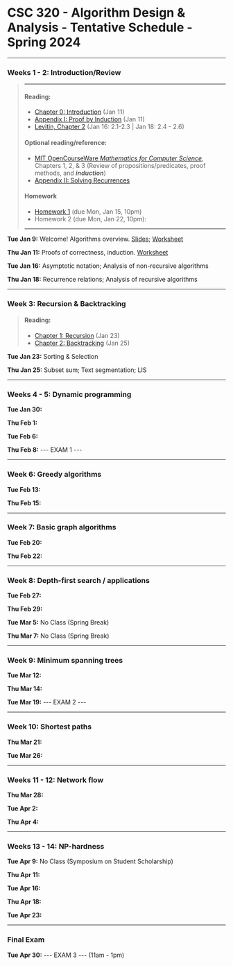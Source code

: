 
# CSC 320 - Algorithm Design & Analysis - Tentative Schedule - Spring 2024




---
### Weeks 1 - 2: Introduction/Review
> ---
> #### Reading:
> - [Chapter 0: Introduction](https://jeffe.cs.illinois.edu/teaching/algorithms/book/00-intro.pdf) (Jan 11)
> - [Appendix I: Proof by Induction](https://jeffe.cs.illinois.edu/teaching/algorithms/notes/98-induction.pdf) (Jan 11)
> - [Levitin, Chapter 2](#) (Jan 16: 2.1-2.3 | Jan 18: 2.4 - 2.6)
>
> #### Optional reading/reference:
> - [MIT OpenCourseWare *Mathematics for Computer Science*](https://ocw.mit.edu/courses/6-042j-mathematics-for-computer-science-fall-2010/pages/readings/), Chapters 1, 2, & 3 (Review of propositions/predicates, proof methods, and ***induction***)
> - [Appendix II: Solving Recurrences](https://jeffe.cs.illinois.edu/teaching/algorithms/notes/99-recurrences.pdf)
>
> #### Homework
> - [Homework 1](homework/homework-01.pdf) (due Mon, Jan 15, 10pm)
> - Homework 2 (due Mon, Jan 22, 10pm): 
> ---

**Tue Jan 9:** Welcome! Algorithms overview. [Slides](slides/lecture00-intro.pdf); [Worksheet](./worksheets/worksheet-00.pdf)

**Thu Jan 11:** Proofs of correctness, induction. [Worksheet](worksheets/worksheet-01-proofs.pdf)

**Tue Jan 16:** Asymptotic notation; Analysis of non-recursive algorithms

**Thu Jan 18:** Recurrence relations; Analysis of recursive algorithms


---
### Week 3: Recursion & Backtracking
> #### Reading:
> - [Chapter 1: Recursion](https://jeffe.cs.illinois.edu/teaching/algorithms/book/01-recursion.pdf) (Jan 23)
> - [Chapter 2: Backtracking](https://jeffe.cs.illinois.edu/teaching/algorithms/book/02-backtracking.pdf) (Jan 25)

**Tue Jan 23:** Sorting & Selection

**Thu Jan 25:** Subset sum; Text segmentation; LIS


---
### Weeks 4 - 5: Dynamic programming

**Tue Jan 30:**

**Thu Feb 1:**

**Tue Feb 6:**

**Thu Feb 8:** --- EXAM 1 ---


---
### Week 6: Greedy algorithms

**Tue Feb 13:**

**Thu Feb 15:**


---
### Week 7: Basic graph algorithms

**Tue Feb 20:**

**Thu Feb 22:**


---
### Week 8: Depth-first search / applications

**Tue Feb 27:**

**Thu Feb 29:**


**Tue Mar 5:** No Class (Spring Break)

**Thu Mar 7:** No Class (Spring Break)


---
### Week 9: Minimum spanning trees

**Tue Mar 12:**

**Thu Mar 14:**

**Tue Mar 19:** --- EXAM 2 ---


---
### Week 10: Shortest paths

**Thu Mar 21:**

**Tue Mar 26:**


---
### Weeks 11 - 12: Network flow

**Thu Mar 28:**

**Tue Apr 2:**

**Thu Apr 4:**


---
### Weeks 13 - 14: NP-hardness

**Tue Apr 9:** No Class (Symposium on Student Scholarship)

**Thu Apr 11:**

**Tue Apr 16:**

**Thu Apr 18:**

**Tue Apr 23:**


---
### Final Exam
**Tue Apr 30:** --- EXAM 3 --- (11am - 1pm)

